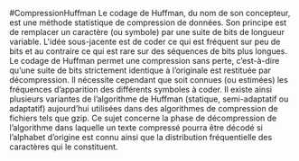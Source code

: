 #CompressionHuffman
Le codage de Huffman, du nom de son concepteur, est une méthode statistique de compression de
données. Son principe est de remplacer un caractère (ou symbole) par une suite de bits de longueur
variable. L'idée sous-jacente est de coder ce qui est fréquent sur peu de bits et au contraire ce qui est
rare sur des séquences de bits plus longues. Le codage de Huffman permet une compression sans
perte, c’est-à-dire qu’une suite de bits strictement identique à l’originale est restituée par
décompression. Il nécessite cependant que soit connues (ou estimées) les fréquences d’apparition des
différents symboles à coder. Il existe ainsi plusieurs variantes de l’algorithme de Huffman (statique,
semi-adaptatif ou adaptatif) aujourd’hui utilisées dans des algorithmes de compression de fichiers tels
que gzip.
Ce sujet concerne la phase de décompression de l’algorithme dans laquelle un texte compressé pourra
être décodé si l’alphabet d’origine est connu ainsi que la distribution fréquentielle des caractères qui
le constituent.
